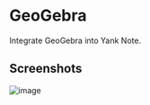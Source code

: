 # GeoGebra

Integrate GeoGebra into Yank Note.

## Screenshots

![image](https://github.com/purocean/yank-note-extension/assets/7115690/3e6b2ee7-eeab-468b-8801-61722d811fa8)
